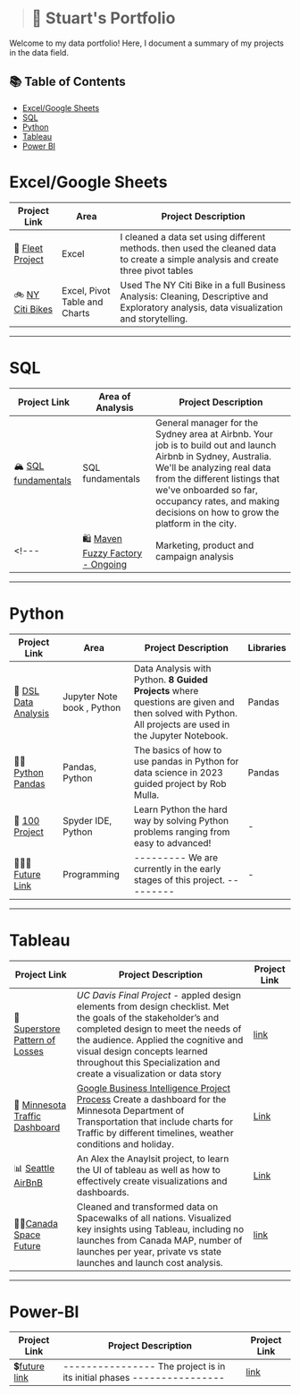 ># 📡 Stuart's Portfolio

Welcome to my data portfolio! Here, I document a summary of my projects in the data field. 

## 📚 Table of Contents
- [Excel/Google Sheets](#excel/google-sheets)
- [SQL](#sql)
- [Python](#python)
- [Tableau](#tableau)
- [Power BI](#power-bi)



# Excel/Google Sheets
| Project Link | Area | Project Description |
|---|---|---|
|🎈 [Fleet Project](https://github.com/sgreenley/Excel-Fleet-project-) | Excel | I cleaned a data set using different methods.  then used the cleaned data to create a simple analysis and create three pivot tables |
| 🚲 [NY Citi Bikes](https://github.com/sgreenley/google-sheets-NY-citi-bike) | Excel, Pivot Table and Charts | Used The NY Citi Bike in a full Business Analysis: Cleaning, Descriptive and Exploratory analysis, data visualization and storytelling. |

***

# SQL

| Project Link | Area of Analysis | Project Description | 
|---|---|---|
| 🏔 [SQL fundamentals ](https://github.com/sgreenley/SQL-fundamentals) | SQL fundamentals | General manager for the Sydney area at Airbnb. Your job is to build out and launch Airbnb in Sydney, Australia. We'll be analyzing real data from the different listings that we've onboarded so far, occupancy rates, and making decisions on how to grow the platform in the city. |
<!--- | 🛍 [Maven Fuzzy Factory - Ongoing](https://github.com/katiehuangx/Udemy-Advanced-MySQL) | Marketing, product and campaign analysis | I analyze and optimize marketing channels, measure and test website conversion performance and use data to understand impact of new product and campaign launches for an online retailer. | --->

***

# Python

| Project Link | Area | Project Description | Libraries |    
|---|---|---|---|
| 🌌 [DSL Data Analysis](https://github.com/sgreenley/Python-DSL) | Jupyter Note book , Python |  Data Analysis with Python. **8 Guided Projects** where questions are given and then solved with Python. All projects are used in the Jupyter Notebook. | Pandas |  
| 👩‍🚒 [Python Pandas](https://github.com/sgreenley/Python-2023-Pandas-R-Mulla) | Pandas, Python  | The basics of how to use pandas in Python for data science in 2023 guided project by Rob Mulla. | Pandas |
| 💯 [100 Project]() | Spyder IDE, Python | Learn Python the hard way by solving Python problems ranging from easy to advanced! | - |
| 👩🏻‍💻 [Future Link ](https://github.com/sgreenley/sgreenley) | Programming | --------- We are currently in the early stages of this project. --------- | - | 
***

# Tableau

| Project Link | Project Description | Project Link |
|---|---|---|
|🛒 [Superstore Pattern of Losses](https://public.tableau.com/app/profile/stuart.greenley/viz/SuperStorePatternofLosses_16787787075880/PatternofLossses) | *UC Davis Final Project* - appled design elements from design checklist. Met the goals of the stakeholder’s and completed design to meet the needs of the audience. Applied the cognitive and visual design concepts learned throughout this Specialization and create a visualization or data story | [link](https://public.tableau.com/app/profile/stuart.greenley/viz/SuperStorePatternofLosses_16787787075880/PatternofLossses) |
| 🚙 [Minnesota Traffic Dashboard](https://public.tableau.com/app/profile/stuart.greenley/viz/MinnesotaTrafficVolumeDashboard_16877464774920/MDoTDashboard) | [Google Business Intelligence Project Process](https://github.com/sgreenley/Tableau---Minnesota-Traffic-) Create a dashboard for the Minnesota Department of Transportation that include charts for Traffic by different timelines, weather conditions and holiday. | [Link](https://public.tableau.com/app/profile/stuart.greenley/viz/MinnesotaTrafficVolumeDashboard_16877464774920/MDoTDashboard) |
| 📊 [Seattle AirBnB](https://public.tableau.com/app/profile/stuart.greenley/viz/SeattleAirBnBProject_16774628244980/SeattleAirBNBDashboard) |  An Alex the Anaylsit project, to learn the UI of tableau as well as how to effectively create visualizations and dashboards. | [Link](https://public.tableau.com/app/profile/stuart.greenley/viz/SeattleAirBnBProject_16774628244980/SeattleAirBNBDashboard) |
| 👩‍🚀[Canada Space Future](https://public.tableau.com/app/profile/stuart.greenley/viz/CanadianSpaceEconomy/Story1) | Cleaned and transformed data on Spacewalks of all nations. Visualized key insights using Tableau, including no launches from Canada MAP, number of launches per year, private vs state launches and launch cost analysis. | [link](https://public.tableau.com/app/profile/stuart.greenley/viz/CanadianSpaceEconomy/Story1)|


***
# Power-BI

| Project Link | Project Description | Project Link |
|---|---|---|
| 💲[future link]()  |  ---------------- The project is in its initial phases ----------------   | [link]()|
